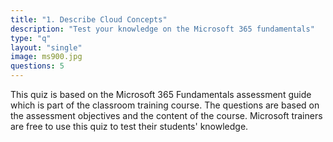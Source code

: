 ```yaml
---
title: "1. Describe Cloud Concepts"
description: "Test your knowledge on the Microsoft 365 fundamentals"
type: "q"
layout: "single"
image: ms900.jpg
questions: 5
---
```

This quiz is based on the Microsoft 365 Fundamentals assessment guide which is part of the classroom training course. The questions are based on the assessment objectives and the content of the course. Microsoft trainers are free to use this quiz to test their students' knowledge.
